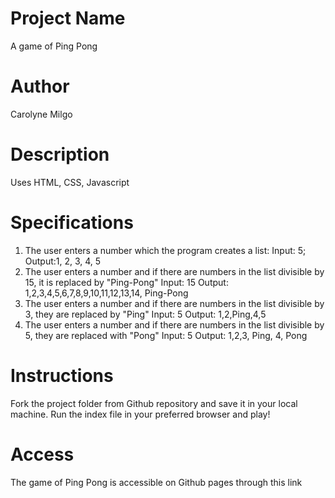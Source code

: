 # Project Name
A game of Ping Pong
# Author
Carolyne Milgo
# Description
Uses HTML, CSS, Javascript
# Specifications
1. The user enters a number which the program creates a list:
  Input: 5;
  Output:1, 2, 3, 4, 5
2. The user enters a number and if there are numbers in the list divisible by 15,
it is replaced by "Ping-Pong"
Input: 15
Output: 1,2,3,4,5,6,7,8,9,10,11,12,13,14, Ping-Pong
3. The user enters a number and if there are numbers in the list divisible by 3,
they are replaced by "Ping"
Input: 5
Output: 1,2,Ping,4,5
4. The user enters a number and if there are numbers in the list divisible by 5,
they are replaced with "Pong"
Input: 5
Output: 1,2,3, Ping, 4, Pong
# Instructions
Fork the project folder from Github repository and save it in your local machine.
Run the index file in your preferred browser and play!
# Access
The game of Ping Pong is accessible on Github pages through this link
